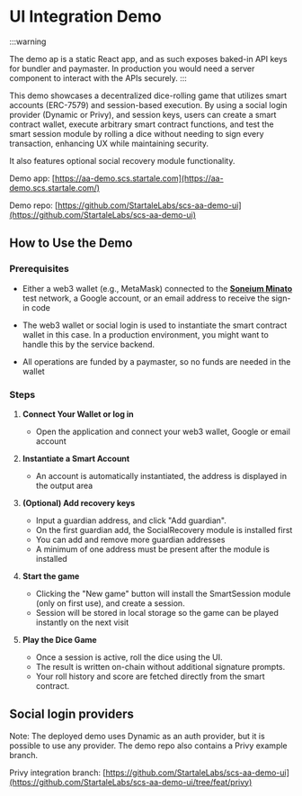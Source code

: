 # UI Integration Demo

:::warning

The demo ap is a static React app, and as such exposes baked-in API keys for bundler and paymaster.
In production you would need a server component to interact with the APIs securely.
:::

This demo showcases a decentralized dice-rolling game that utilizes smart accounts (ERC-7579) and session-based execution.
By using a social login provider (Dynamic or Privy), and session keys, users can create a smart contract wallet, execute arbitrary smart contract functions, and test the smart session module by rolling a dice without needing to sign every transaction, enhancing UX while maintaining security.

It also features optional social recovery module functionality.

Demo app: [https://aa-demo.scs.startale.com](https://aa-demo.scs.startale.com/)

Demo repo: [https://github.com/StartaleLabs/scs-aa-demo-ui](https://github.com/StartaleLabs/scs-aa-demo-ui)


## How to Use the Demo

### Prerequisites

- Either a web3 wallet (e.g., MetaMask) connected to the [**Soneium Minato**](https://soneium-minato.blockscout.com/) test network, a Google account, or an email address to receive the sign-in code

- The web3 wallet or social login is used to instantiate the smart contract wallet in this case. In a production environment, you might want to handle this by the service backend.
- All operations are funded by a paymaster, so no funds are needed in the wallet

### Steps

1. **Connect Your Wallet or log in**

   - Open the application and connect your web3 wallet, Google or email account

2. **Instantiate a Smart Account**

   - An account is automatically instantiated, the address is displayed in the output area

3. **(Optional) Add recovery keys**

   - Input a guardian address, and click "Add guardian".
   - On the first guardian add, the SocialRecovery module is installed first
   - You can add and remove more guardian addresses
   - A minimum of one address must be present after the module is installed

4. **Start the game**

   - Clicking the "New game" button will install the SmartSession module (only on first use), and create a session.
   - Session will be stored in local storage so the game can be played instantly on the next visit

6. **Play the Dice Game**

   - Once a session is active, roll the dice using the UI.
   - The result is written on-chain without additional signature prompts.
   - Your roll history and score are fetched directly from the smart contract.


## Social login providers

Note: The deployed demo uses Dynamic as an auth provider, but it is possible to use any provider. The demo repo also contains a Privy example branch.

Privy integration branch: [https://github.com/StartaleLabs/scs-aa-demo-ui](https://github.com/StartaleLabs/scs-aa-demo-ui/tree/feat/privy)
